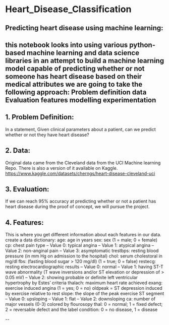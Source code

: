 # Heart_Disease_Classification

## Predicting heart disease using machine learning:
this notebook looks into using various python-based machine learning and data science libraries in an attempt to build a machine learning model capable of predicting whether or not someone has heart disease based on their medical attributes
we are going to take the following approach:
Problem definition
data
Evaluation
features
modelling
experimentation
--
## 1. Problem Definition:
In a statement,
Given clinical parameters about a patient, can we predict whether or not they have heart disease?
## 2. Data:
Original data came from the Cleveland data from the UCI Machine learning Repo.
There is also a version of it available on Kaggle. https://www.kaggle.com/datasets/cherngs/heart-disease-cleveland-uci
## 3. Evaluation:
If we can reach 95% accuracy at predicting whether or not a patient has heart disease during the proof of concept, we will pursue the project.
## 4. Features:
This is where you get different information about each features in our data. create a data dictionary:
age: age in years
sex: sex (1 = male; 0 = female)
cp: chest pain type – Value 0: typical angina – Value 1: atypical angina – Value 2: non-anginal pain – Value 3: asymptomatic
trestbps: resting blood pressure (in mm Hg on admission to the hospital)
chol: serum cholestoral in mg/dl
fbs: (fasting blood sugar > 120 mg/dl) (1 = true; 0 = false)
restecg: resting electrocardiographic results – Value 0: normal – Value 1: having ST-T wave abnormality (T wave inversions and/or ST elevation or depression of > 0.05 mV) – Value 2: showing probable or definite left ventricular hypertrophy by Estes’ criteria
thalach: maximum heart rate achieved
exang: exercise induced angina (1 = yes; 0 = no)
oldpeak = ST depression induced by exercise relative to rest
slope: the slope of the peak exercise ST segment – Value 0: upsloping – Value 1: flat – Value 2: downsloping
ca: number of major vessels (0-3) colored by flourosopy
thal: 0 = normal; 1 = fixed defect; 2 = reversable defect and the label
condition: 0 = no disease, 1 = disease

--
